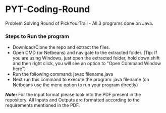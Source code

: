 # PYT-Coding-Round
Problem Solving Round of PickYourTrail - All 3 programs done on Java.


### Steps to Run the program
- Download/Clone the repo and extract the files.
- Open CMD (or Netbeans) and navigate to the extracted folder. 
  (Tip: If you are using Windows, just open the extracted folder, hold down shift and then right click, you will see an option to "Open           Command Window here")
- Run the following command: javac filename.java
- Next run this command to execute the program: java filename (on Netbeans use the menu option to run your program directly)

**_Note:_** For the input format please look into the PDF present in the repository. All Inputs and Outputs are formatted according to the requirements mentioned in the PDF.

